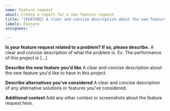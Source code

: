 ```yaml
---
name: Feature request
about: Create a report for a new feature request
title: "[FEATURE] A clear and concise description about the new feature request"
labels: Feature
assignees: ''

---
```


**Is your feature request related to a problem? If so, please describe.**
A clear and concise description of what the problem is. Ex. The performance of this project is [...]

**Describe the new feature you'd like**
A clear and concise description about the new feature you'd like to have in this project.

**Describe alternatives you've considered**
A clear and concise description of any alternative solutions or features you've considered.

**Additional context**
Add any other context or screenshots about the feature request here.
